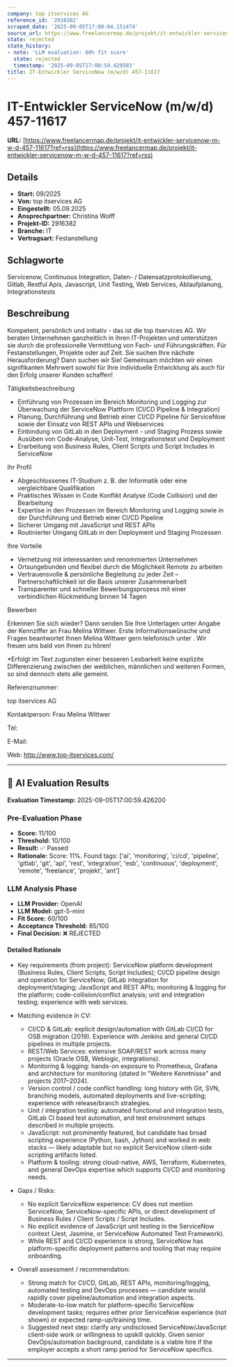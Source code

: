 ```yaml
---
company: top itservices AG
reference_id: '2916382'
scraped_date: '2025-09-05T17:00:04.151474'
source_url: https://www.freelancermap.de/projekt/it-entwickler-servicenow-m-w-d-457-11617?ref=rss
state: rejected
state_history:
- note: 'LLM evaluation: 60% fit score'
  state: rejected
  timestamp: '2025-09-05T17:00:59.429503'
title: IT-Entwickler ServiceNow (m/w/d) 457-11617
---
```



# IT-Entwickler ServiceNow (m/w/d) 457-11617
**URL:** [https://www.freelancermap.de/projekt/it-entwickler-servicenow-m-w-d-457-11617?ref=rss](https://www.freelancermap.de/projekt/it-entwickler-servicenow-m-w-d-457-11617?ref=rss)
## Details
- **Start:** 09/2025
- **Von:** top itservices AG
- **Eingestellt:** 05.09.2025
- **Ansprechpartner:** Christina Wolff
- **Projekt-ID:** 2916382
- **Branche:** IT
- **Vertragsart:** Festanstellung

## Schlagworte
Servicenow, Continuous Integration, Daten- / Datensatzprotokollierung, Gitlab, Restful Apis, Javascript, Unit Testing, Web Services, Ablaufplanung, Integrationstests

## Beschreibung
Kompetent, persönlich und initiativ - das ist die top itservices AG. Wir beraten Unternehmen ganzheitlich in ihren IT-Projekten und unterstützen sie durch die professionelle Vermittlung von Fach- und Führungskräften. Für Festanstellungen, Projekte oder auf Zeit.
Sie suchen Ihre nächste Herausforderung? Dann suchen wir Sie!
Gemeinsam möchten wir einen signifikanten Mehrwert sowohl für Ihre individuelle Entwicklung als auch für den Erfolg unserer Kunden schaffen!

Tätigkeitsbeschreibung

- Einführung von Prozessen im Bereich Monitoring und Logging zur Überwachung der ServiceNow Plattform (CI/CD Pipeline & Integration)
- Planung, Durchführung und Betrieb einer CI/CD Pipeline für ServiceNow sowie der Einsatz von REST APIs und Webservices
- Einbindung von GitLab in den Deployment - und Staging Prozess sowie Ausüben von Code-Analyse, Unit-Test, Integrationstest und Deployment
- Erarbeitung von Business Rules, Client Scripts und Script Includes in ServiceNow

Ihr Profil

- Abgeschlossenes IT-Studium z. B. der Informatik oder eine vergleichbare Qualifikation
- Praktisches Wissen in Code Konflikt Analyse (Code Collision) und der Bearbeitung
- Expertise in den Prozessen im Bereich Monitoring und Logging sowie in der Durchführung und Betrieb einer CI/CD Pipeline
- Sicherer Umgang mit JavaScript und REST APIs
- Routinierter Umgang GitLab in den Deployment und Staging Prozessen

Ihre Vorteile

- Vernetzung mit interessanten und renommierten Unternehmen
- Ortsungebunden und flexibel durch die Möglichkeit Remote zu arbeiten
- Vertrauensvolle & persönliche Begleitung zu jeder Zeit – Partnerschaftlichkeit ist die Basis unserer Zusammenarbeit
- Transparenter und schneller Bewerbungsprozess mit einer verbindlichen Rückmeldung binnen 14 Tagen

Bewerben

Erkennen Sie sich wieder? Dann senden Sie Ihre Unterlagen unter Angabe der Kennziffer an Frau Melina Wittwer. Erste Informationswünsche und Fragen beantwortet Ihnen Melina Wittwer gern telefonisch unter . Wir freuen uns bald von Ihnen zu hören!

*Erfolgt im Text zugunsten einer besseren Lesbarkeit keine explizite Differenzierung zwischen der weiblichen, männlichen und weiteren Formen, so sind dennoch stets alle gemeint.

Referenznummer:

top itservices AG

Kontaktperson:
Frau Melina Wittwer

Tel:

E-Mail:

Web: http://www.top-itservices.com/

---

## 🤖 AI Evaluation Results

**Evaluation Timestamp:** 2025-09-05T17:00:59.426200

### Pre-Evaluation Phase
- **Score:** 11/100
- **Threshold:** 10/100
- **Result:** ✅ Passed
- **Rationale:** Score: 11%. Found tags: ['ai', 'monitoring', 'ci/cd', 'pipeline', 'gitlab', 'git', 'api', 'rest', 'integration', 'esb', 'continuous', 'deployment', 'remote', 'freelance', 'projekt', 'ant']

### LLM Analysis Phase
- **LLM Provider:** OpenAI
- **LLM Model:** gpt-5-mini
- **Fit Score:** 60/100
- **Acceptance Threshold:** 85/100
- **Final Decision:** ❌ REJECTED

#### Detailed Rationale
- Key requirements (from project): ServiceNow platform development (Business Rules, Client Scripts, Script Includes); CI/CD pipeline design and operation for ServiceNow; GitLab integration for deployment/staging; JavaScript and REST APIs; monitoring & logging for the platform; code-collision/conflict analysis; unit and integration testing; experience with web services.

- Matching evidence in CV:
  - CI/CD & GitLab: explicit design/automation with GitLab CI/CD for OSB migration (2019). Experience with Jenkins and general CI/CD pipelines in multiple projects.
  - REST/Web Services: extensive SOAP/REST work across many projects (Oracle OSB, Weblogic, integrations).
  - Monitoring & logging: hands-on exposure to Prometheus, Grafana and architecture for monitoring (stated in "Weitere Kenntnisse" and projects 2017–2024).
  - Version control / code conflict handling: long history with Git, SVN, branching models, automated deployments and live-scripting; experience with release/branch strategies.
  - Unit / integration testing: automated functional and integration tests, GitLab CI based test automation, and test environment setups described in multiple projects.
  - JavaScript: not prominently featured, but candidate has broad scripting experience (Python, bash, Jython) and worked in web stacks — likely adaptable but no explicit ServiceNow client-side scripting artifacts listed.
  - Platform & tooling: strong cloud-native, AWS, Terraform, Kubernetes, and general DevOps expertise which supports CI/CD and monitoring needs.

- Gaps / Risks:
  - No explicit ServiceNow experience: CV does not mention ServiceNow, ServiceNow-specific APIs, or direct development of Business Rules / Client Scripts / Script Includes.
  - No explicit evidence of JavaScript unit testing in the ServiceNow context (Jest, Jasmine, or ServiceNow Automated Test Framework).
  - While REST and CI/CD experience is strong, ServiceNow has platform-specific deployment patterns and tooling that may require onboarding.

- Overall assessment / recommendation:
  - Strong match for CI/CD, GitLab, REST APIs, monitoring/logging, automated testing and DevOps processes — candidate would rapidly cover pipeline/automation and integration aspects.
  - Moderate-to-low match for platform-specific ServiceNow development tasks; requires either prior ServiceNow experience (not shown) or expected ramp-up/training time.
  - Suggested next step: clarify any undisclosed ServiceNow/JavaScript client-side work or willingness to upskill quickly. Given senior DevOps/automation background, candidate is a viable hire if the employer accepts a short ramp period for ServiceNow specifics.

---
